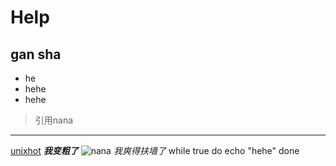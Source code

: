 # Help
## gan sha

* he
* hehe
* hehe

> 引用nana
***
[unixhot](http://www.unixhot.com)
***我变粗了***
![nana](https://timgsa.baidu.com/timg?image&quality=80&size=b9999_10000&sec=1584366538363&di=9f84754189a945b046473167ba235b75&imgtype=0&src=http%3A%2F%2Fimg.pconline.com.cn%2Fimages%2Fupload%2Fupc%2Ftx%2Fitbbs%2F1406%2F21%2Fc6%2F35513519_1403329256159_mthumb.jpg)
*我爽得扶墙了*
	while true
	do
	  echo "hehe"
	done
